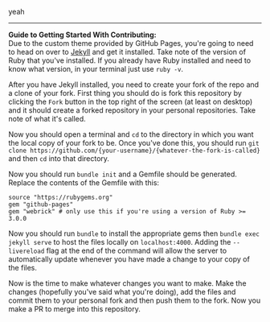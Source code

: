 yeah

---
<b>Guide to Getting Started With Contributing:</b>  
Due to the custom theme provided by GitHub Pages, you're going to need to head on over to <a href="https://jekyllrb.com/docs/installation/">Jekyll</a> and get it installed. Take note of the version of Ruby that you've installed. If you already have Ruby installed and need to know what version, in your terminal just use `ruby -v`.

After you have Jekyll installed, you need to create your fork of the repo and a clone of your fork. First thing you should do is fork this repository by clicking the `Fork` button in the top right of the screen (at least on desktop) and it should create a forked repository in your personal repositories. Take note of what it's called.

Now you should open a terminal and `cd` to the directory in which you want the local copy of your fork to be. Once you've done this, you should run `git clone https://github.com/{your-username}/{whatever-the-fork-is-called}` and then `cd` into that directory.

Now you should run `bundle init` and a Gemfile should be generated. Replace the contents of the Gemfile with this:

```
source "https://rubygems.org"
gem "github-pages"
gem "webrick" # only use this if you're using a version of Ruby >= 3.0.0
```

Now you should run `bundle` to install the appropriate gems then `bundle exec jekyll serve` to host the files locally on `localhost:4000`. Adding the `--livereload` flag at the end of the command will allow the server to automatically update whenever you have made a change to your copy of the files.

Now is the time to make whatever changes you want to make. Make the changes (hopefully you've said what you're doing), add the files and commit them to your personal fork and then push them to the fork. Now you make a PR to merge into this repository.